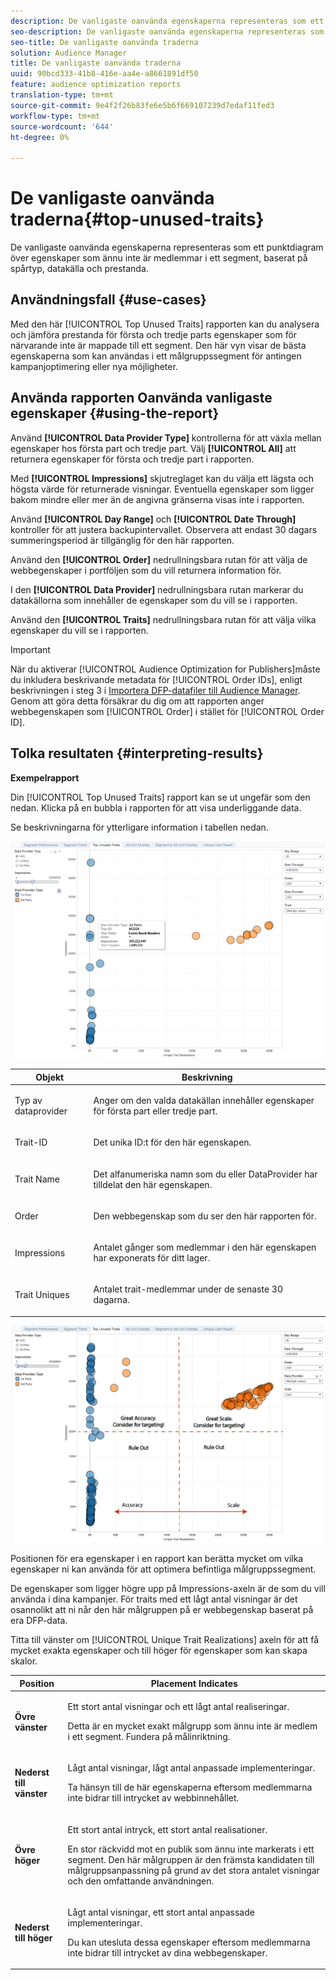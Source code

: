 ```yaml
---
description: De vanligaste oanvända egenskaperna representeras som ett punktdiagram över egenskaper som ännu inte är medlemmar i ett segment, baserat på spårtyp, datakälla och prestanda.
seo-description: De vanligaste oanvända egenskaperna representeras som ett punktdiagram över egenskaper som ännu inte är medlemmar i ett segment, baserat på spårtyp, datakälla och prestanda.
seo-title: De vanligaste oanvända traderna
solution: Audience Manager
title: De vanligaste oanvända traderna
uuid: 90bcd333-41b8-416e-aa4e-a8661891df50
feature: audience optimization reports
translation-type: tm+mt
source-git-commit: 9e4f2f26b83fe6e5b6f669107239d7edaf11fed3
workflow-type: tm+mt
source-wordcount: '644'
ht-degree: 0%

---
```



# De vanligaste oanvända traderna{#top-unused-traits}

De vanligaste oanvända egenskaperna representeras som ett punktdiagram över egenskaper som ännu inte är medlemmar i ett segment, baserat på spårtyp, datakälla och prestanda.

## Användningsfall {#use-cases}

Med den här [!UICONTROL Top Unused Traits] rapporten kan du analysera och jämföra prestanda för första och tredje parts egenskaper som för närvarande inte är mappade till ett segment. Den här vyn visar de bästa egenskaperna som kan användas i ett målgruppssegment för antingen kampanjoptimering eller nya möjligheter.

## Använda rapporten Oanvända vanligaste egenskaper {#using-the-report}

Använd **[!UICONTROL Data Provider Type]** kontrollerna för att växla mellan egenskaper hos första part och tredje part. Välj **[!UICONTROL All]** att returnera egenskaper för första och tredje part i rapporten.

Med **[!UICONTROL Impressions]** skjutreglaget kan du välja ett lägsta och högsta värde för returnerade visningar. Eventuella egenskaper som ligger bakom mindre eller mer än de angivna gränserna visas inte i rapporten.

Använd **[!UICONTROL Day Range]** och **[!UICONTROL Date Through]** kontroller för att justera backupintervallet. Observera att endast 30 dagars summeringsperiod är tillgänglig för den här rapporten.

Använd den **[!UICONTROL Order]** nedrullningsbara rutan för att välja de webbegenskaper i portföljen som du vill returnera information för.

I den **[!UICONTROL Data Provider]** nedrullningsbara rutan markerar du datakällorna som innehåller de egenskaper som du vill se i rapporten.

Använd den **[!UICONTROL Traits]** nedrullningsbara rutan för att välja vilka egenskaper du vill se i rapporten.

>[!IMPORTANT]
>
>När du aktiverar [!UICONTROL Audience Optimization for Publishers]måste du inkludera beskrivande metadata för [!UICONTROL Order IDs], enligt beskrivningen i steg 3 i [Importera DFP-datafiler till Audience Manager](../../../reporting/audience-optimization-reports/aor-publishers/import-dfp.md). Genom att göra detta försäkrar du dig om att rapporten anger webbegenskapen som [!UICONTROL Order] i stället för [!UICONTROL Order ID].

## Tolka resultaten {#interpreting-results}

**Exempelrapport**

Din [!UICONTROL Top Unused Traits] rapport kan se ut ungefär som den nedan. Klicka på en bubbla i rapporten för att visa underliggande data.

Se beskrivningarna för ytterligare information i tabellen nedan.

![](assets/publisher_unused_traits.png)

<table id="table_AFE2540583C34835B04584693ADFD26A"> 
 <thead> 
  <tr> 
   <th colname="col1" class="entry"> Objekt </th> 
   <th colname="col2" class="entry"> Beskrivning </th> 
  </tr>
 </thead>
 <tbody> 
  <tr> 
   <td colname="col1"> <p><span class="wintitle"> Typ av dataprovider</span> </p> </td> 
   <td colname="col2"> <p>Anger om den valda datakällan innehåller egenskaper för första part eller tredje part. </p> </td> 
  </tr> 
  <tr> 
   <td colname="col1"> <p><span class="wintitle"> Trait-ID</span> </p> </td> 
   <td colname="col2"> <p>Det unika ID:t för den här egenskapen. </p> </td> 
  </tr> 
  <tr> 
   <td colname="col1"> <p><span class="wintitle"> Trait Name</span> </p> </td> 
   <td colname="col2"> <p>Det alfanumeriska namn som du eller DataProvider har tilldelat den här egenskapen. </p> </td> 
  </tr> 
  <tr> 
   <td colname="col1"> <p><span class="wintitle"> Order</span> </p> </td> 
   <td colname="col2"> <p>Den webbegenskap som du ser den här rapporten för. </p> </td> 
  </tr> 
  <tr> 
   <td colname="col1"> <p><span class="wintitle"> Impressions</span> </p> </td> 
   <td colname="col2"> <p>Antalet gånger som medlemmar i den här egenskapen har exponerats för ditt lager. </p> </td> 
  </tr> 
  <tr> 
   <td colname="col1"> <p><span class="wintitle"> Trait Uniques</span> </p> </td> 
   <td colname="col2"> <p>Antalet trait-medlemmar under de senaste 30 dagarna. </p> </td> 
  </tr> 
 </tbody> 
</table>

![](assets/publisher_unused_traits_final.png)

Positionen för era egenskaper i en rapport kan berätta mycket om vilka egenskaper ni kan använda för att optimera befintliga målgruppssegment.

De egenskaper som ligger högre upp på Impressions-axeln är de som du vill använda i dina kampanjer. För traits med ett lågt antal visningar är det osannolikt att ni når den här målgruppen på er webbegenskap baserat på era DFP-data.

Titta till vänster om [!UICONTROL Unique Trait Realizations] axeln för att få mycket exakta egenskaper och till höger för egenskaper som kan skapa skalor.

<table id="table_A29253B30DFA4CD7B3B7C320DE0BDEA4"> 
 <thead> 
  <tr> 
   <th colname="col1" class="entry"> Position </th> 
   <th colname="col2" class="entry"> Placement Indicates </th> 
  </tr> 
 </thead>
 <tbody> 
  <tr> 
   <td colname="col1"> <p> <b>Övre vänster</b> </p> </td> 
   <td colname="col2"> <p>Ett stort antal visningar och ett lågt antal realiseringar. </p> <p>Detta är en mycket exakt målgrupp som ännu inte är medlem i ett segment. Fundera på målinriktning. </p> </td> 
  </tr> 
  <tr> 
   <td colname="col1"> <p> <b>Nederst till vänster</b> </p> </td> 
   <td colname="col2"> <p>Lågt antal visningar, lågt antal anpassade implementeringar. </p> <p> Ta hänsyn till de här egenskaperna eftersom medlemmarna inte bidrar till intrycket av webbinnehållet. </p> </td> 
  </tr> 
  <tr> 
   <td colname="col1"> <p> <b>Övre höger</b> </p> </td> 
   <td colname="col2"> <p>Ett stort antal intryck, ett stort antal realisationer. </p> <p>En stor räckvidd mot en publik som ännu inte markerats i ett segment. Den här målgruppen är den främsta kandidaten till målgruppsanpassning på grund av det stora antalet visningar och den omfattande användningen. </p> </td> 
  </tr> 
  <tr> 
   <td colname="col1"> <p> <b>Nederst till höger</b> </p> </td> 
   <td colname="col2"> <p>Lågt antal visningar, ett stort antal anpassade implementeringar. </p> <p> Du kan utesluta dessa egenskaper eftersom medlemmarna inte bidrar till intrycket av dina webbegenskaper. </p> </td> 
  </tr> 
 </tbody> 
</table>
